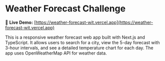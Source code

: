 # Weather Forecast Challenge

🔗 **Live Demo:** [https://weather-forecast-wit.vercel.app](https://weather-forecast-wit.vercel.app)

This is a responsive weather forecast web app built with Next.js and TypeScript. It allows users to search for a city, view the 5-day forecast with 3-hour intervals, and see a detailed temperature chart for each day.
The app uses OpenWeatherMap API for weather data.
